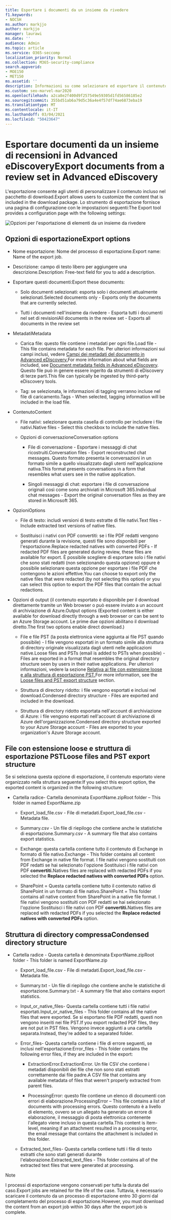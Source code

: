 ```yaml
---
title: Esportare i documenti da un insieme da rivedere
f1.keywords:
- NOCSH
ms.author: markjjo
author: markjjo
manager: laurawi
ms.date: ''
audience: Admin
ms.topic: article
ms.service: O365-seccomp
localization_priority: Normal
ms.collection: M365-security-compliance
search.appverid:
- MOE150
- MET150
ms.assetid: ''
description: Informazioni su come selezionare ed esportare il contenuto da un insieme di recensioni per presentazioni o recensioni esterne.
ms.custom: seo-marvel-mar2020
ms.openlocfilehash: a2ca8e2f400d9f257549e59305d1fd56586185e2
ms.sourcegitcommit: 355bd51ab6a79d5c36a4e4f57df74ae6873eba19
ms.translationtype: MT
ms.contentlocale: it-IT
ms.lasthandoff: 03/04/2021
ms.locfileid: "50423647"
---
```

# <a name="export-documents-from-a-review-set-in-advanced-ediscovery"></a><span data-ttu-id="d7956-103">Esportare documenti da un insieme di recensioni in Advanced eDiscovery</span><span class="sxs-lookup"><span data-stu-id="d7956-103">Export documents from a review set in Advanced eDiscovery</span></span>

<span data-ttu-id="d7956-104">L'esportazione consente agli utenti di personalizzare il contenuto incluso nel pacchetto di download.</span><span class="sxs-lookup"><span data-stu-id="d7956-104">Export allows users to customize the content that is included in the download package.</span></span> <span data-ttu-id="d7956-105">Lo strumento di esportazione fornisce una pagina di configurazione con le impostazioni seguenti:</span><span class="sxs-lookup"><span data-stu-id="d7956-105">The Export tool provides a configuration page with the following settings:</span></span>

![Opzioni per l'esportazione di elementi da un insieme da rivedere](../media/bcfc72c7-4a01-4697-9e16-2965b7f04fdb.png)

## <a name="export-options"></a><span data-ttu-id="d7956-107">Opzioni di esportazione</span><span class="sxs-lookup"><span data-stu-id="d7956-107">Export options</span></span>

- <span data-ttu-id="d7956-108">Nome esportazione: Nome del processo di esportazione.</span><span class="sxs-lookup"><span data-stu-id="d7956-108">Export name: Name of the export job.</span></span>

- <span data-ttu-id="d7956-109">Descrizione: campo di testo libero per aggiungere una descrizione.</span><span class="sxs-lookup"><span data-stu-id="d7956-109">Description: Free-text field for you to add a description.</span></span>

- <span data-ttu-id="d7956-110">Esportare questi documenti:</span><span class="sxs-lookup"><span data-stu-id="d7956-110">Export these documents:</span></span>

  - <span data-ttu-id="d7956-111">Solo documenti selezionati: esporta solo i documenti attualmente selezionati.</span><span class="sxs-lookup"><span data-stu-id="d7956-111">Selected documents only - Exports only the documents that are currently selected.</span></span>
  
  - <span data-ttu-id="d7956-112">Tutti i documenti nell'insieme da rivedere - Esporta tutti i documenti nel set di revisioni</span><span class="sxs-lookup"><span data-stu-id="d7956-112">All documents in the review set - Exports all documents in the review set</span></span>

- <span data-ttu-id="d7956-113">Metadati</span><span class="sxs-lookup"><span data-stu-id="d7956-113">Metadata</span></span>
  
  - <span data-ttu-id="d7956-114">Carica file: questo file contiene i metadati per ogni file.</span><span class="sxs-lookup"><span data-stu-id="d7956-114">Load file - This file contains metadata for each file.</span></span> <span data-ttu-id="d7956-115">Per ulteriori informazioni sui campi inclusi, vedere [Campi dei metadati del documento in Advanced eDiscovery.](document-metadata-fields-in-Advanced-eDiscovery.md)</span><span class="sxs-lookup"><span data-stu-id="d7956-115">For more information about what fields are included, see [Document metadata fields in Advanced eDiscovery](document-metadata-fields-in-Advanced-eDiscovery.md).</span></span> <span data-ttu-id="d7956-116">Questo file può in genere essere ingerito da strumenti di eDiscovery di terze parti.</span><span class="sxs-lookup"><span data-stu-id="d7956-116">This file can typically be ingested by third-party eDiscovery tools.</span></span>
  
  - <span data-ttu-id="d7956-117">Tag: se selezionata, le informazioni di tagging verranno incluse nel file di caricamento.</span><span class="sxs-lookup"><span data-stu-id="d7956-117">Tags - When selected, tagging information will be included in the load file.</span></span>

- <span data-ttu-id="d7956-118">Contenuto</span><span class="sxs-lookup"><span data-stu-id="d7956-118">Content</span></span>
  
  - <span data-ttu-id="d7956-119">File nativi: selezionare questa casella di controllo per includere i file nativi.</span><span class="sxs-lookup"><span data-stu-id="d7956-119">Native files - Select this checkbox to include the native files.</span></span>
  
  - <span data-ttu-id="d7956-120">Opzioni di conversazione</span><span class="sxs-lookup"><span data-stu-id="d7956-120">Conversation options</span></span>
    
    - <span data-ttu-id="d7956-121">File di conversazione - Esportare i messaggi di chat ricostruiti.</span><span class="sxs-lookup"><span data-stu-id="d7956-121">Conversation files - Export reconstructed chat messages.</span></span> <span data-ttu-id="d7956-122">Questo formato presenta le conversazioni in un formato simile a quello visualizzato dagli utenti nell'applicazione nativa.</span><span class="sxs-lookup"><span data-stu-id="d7956-122">This format presents conversations in a form that resembles what users see in the native application.</span></span>
    
    - <span data-ttu-id="d7956-123">Singoli messaggi di chat: esportare i file di conversazione originali così come sono archiviati in Microsoft 365.</span><span class="sxs-lookup"><span data-stu-id="d7956-123">Individual chat messages - Export the original conversation files as they are stored in Microsoft 365.</span></span>

- <span data-ttu-id="d7956-124">Opzioni</span><span class="sxs-lookup"><span data-stu-id="d7956-124">Options</span></span>

  - <span data-ttu-id="d7956-125">File di testo: includi versioni di testo estratte di file nativi.</span><span class="sxs-lookup"><span data-stu-id="d7956-125">Text files - Include extracted text versions of native files.</span></span>
  
  - <span data-ttu-id="d7956-126">Sostituisci i nativi con PDF convertiti: se i file PDF redatti vengono generati durante la revisione, questi file sono disponibili per l'esportazione.</span><span class="sxs-lookup"><span data-stu-id="d7956-126">Replace redacted natives with converted PDFs - If redacted PDF files are generated during review, these files are available for export.</span></span> <span data-ttu-id="d7956-127">È possibile scegliere di esportare solo i file nativi che sono stati redatti (non selezionando questa opzione) oppure è possibile selezionare questa opzione per esportare i file PDF che contengono le azioni effettive.</span><span class="sxs-lookup"><span data-stu-id="d7956-127">You can choose to export only the native files that were redacted (by not selecting this option) or you can select this option to export the PDF files that contain the actual redactions.</span></span>

- <span data-ttu-id="d7956-128">Opzioni di output (il contenuto esportato è disponibile per il download direttamente tramite un Web browser o può essere inviato a un account di archiviazione di Azure.</span><span class="sxs-lookup"><span data-stu-id="d7956-128">Output options (Exported content is either available for download directly through a web browser or can be sent to an Azure Storage account.</span></span> <span data-ttu-id="d7956-129">Le prime due opzioni abilitano il download diretto.</span><span class="sxs-lookup"><span data-stu-id="d7956-129">The first two options enable direct download.)</span></span>
  
  - <span data-ttu-id="d7956-130">File e file PST (la posta elettronica viene aggiunta ai file PST quando possibile) - I file vengono esportati in un formato simile alla struttura di directory originale visualizzata dagli utenti nelle applicazioni native.</span><span class="sxs-lookup"><span data-stu-id="d7956-130">Loose files and PSTs (email is added to PSTs when possible) - Files are exported in a format that resembles the original directory structure seen by users in their native applications.</span></span>  <span data-ttu-id="d7956-131">Per ulteriori informazioni, vedere la sezione [Relativa ai file con estensione loose e alla struttura di esportazione PST.](#loose-files-and-pst-export-structure)</span><span class="sxs-lookup"><span data-stu-id="d7956-131">For more information, see the [Loose files and PST export structure](#loose-files-and-pst-export-structure) section.</span></span>
  
  - <span data-ttu-id="d7956-132">Struttura di directory ridotto: i file vengono esportati e inclusi nel download.</span><span class="sxs-lookup"><span data-stu-id="d7956-132">Condensed directory structure - Files are exported and included in the download.</span></span>
  
  - <span data-ttu-id="d7956-133">Struttura di directory ridotto esportata nell'account di archiviazione di Azure: i file vengono esportati nell'account di archiviazione di Azure dell'organizzazione.</span><span class="sxs-lookup"><span data-stu-id="d7956-133">Condensed directory structure exported to your Azure Storage account - Files are exported to your organization's Azure Storage account.</span></span>

## <a name="loose-files-and-pst-export-structure"></a><span data-ttu-id="d7956-134">File con estensione loose e struttura di esportazione PST</span><span class="sxs-lookup"><span data-stu-id="d7956-134">Loose files and PST export structure</span></span>

<span data-ttu-id="d7956-135">Se si seleziona questa opzione di esportazione, il contenuto esportato viene organizzato nella struttura seguente:</span><span class="sxs-lookup"><span data-stu-id="d7956-135">If you select this export option, the exported content is organized in the following structure:</span></span>

- <span data-ttu-id="d7956-136">Cartella radice- Cartella denominata ExportName.zip</span><span class="sxs-lookup"><span data-stu-id="d7956-136">Root folder – This folder in named ExportName.zip</span></span>
  
  - <span data-ttu-id="d7956-137">Export_load_file.csv - File di metadati.</span><span class="sxs-lookup"><span data-stu-id="d7956-137">Export_load_file.csv - Metadata file.</span></span>
  
  - <span data-ttu-id="d7956-138">Summary.csv - Un file di riepilogo che contiene anche le statistiche di esportazione.</span><span class="sxs-lookup"><span data-stu-id="d7956-138">Summary.csv - A summary file that also contains export statistics.</span></span>
  
  - <span data-ttu-id="d7956-139">Exchange: questa cartella contiene tutto il contenuto di Exchange in formato di file nativo.</span><span class="sxs-lookup"><span data-stu-id="d7956-139">Exchange - This folder contains all content from Exchange in native file format.</span></span> <span data-ttu-id="d7956-140">I file nativi vengono sostituiti con PDF redatti se hai selezionato l'opzione Sostituisci i file nativi con PDF **convertiti.**</span><span class="sxs-lookup"><span data-stu-id="d7956-140">Natives files are replaced with redacted PDFs if you selected the **Replace redacted natives with converted PDFs** option.</span></span>
  
  - <span data-ttu-id="d7956-141">SharePoint = Questa cartella contiene tutto il contenuto nativo di SharePoint in un formato di file nativo.</span><span class="sxs-lookup"><span data-stu-id="d7956-141">SharePoint = This folder contains all native content from SharePoint in a native file format.</span></span> <span data-ttu-id="d7956-142">I file nativi vengono sostituiti con PDF redatti se hai selezionato l'opzione Sostituisci i file nativi con PDF **convertiti.**</span><span class="sxs-lookup"><span data-stu-id="d7956-142">Natives files are replaced with redacted PDFs if you selected the **Replace redacted natives with converted PDFs** option.</span></span>

## <a name="condensed-directory-structure"></a><span data-ttu-id="d7956-143">Struttura di directory compressa</span><span class="sxs-lookup"><span data-stu-id="d7956-143">Condensed directory structure</span></span>

- <span data-ttu-id="d7956-144">Cartella radice - Questa cartella è denominata ExportName.zip</span><span class="sxs-lookup"><span data-stu-id="d7956-144">Root folder - This folder is named ExportName.zip</span></span>
  
  - <span data-ttu-id="d7956-145">Export_load_file.csv - File di metadati.</span><span class="sxs-lookup"><span data-stu-id="d7956-145">Export_load_file.csv - Metadata file.</span></span>
  
  - <span data-ttu-id="d7956-146">Summary.txt - Un file di riepilogo che contiene anche le statistiche di esportazione.</span><span class="sxs-lookup"><span data-stu-id="d7956-146">Summary.txt - A summary file that also contains export statistics.</span></span>
  
  - <span data-ttu-id="d7956-147">Input_or_native_files- Questa cartella contiene tutti i file nativi esportati.</span><span class="sxs-lookup"><span data-stu-id="d7956-147">Input_or_native_files - This folder contains all the native files that were exported.</span></span> <span data-ttu-id="d7956-148">Se si esportano file PDF redatti, questi non vengono inseriti nei file PST.</span><span class="sxs-lookup"><span data-stu-id="d7956-148">If you export redacted PDF files, they are not put in PST files.</span></span> <span data-ttu-id="d7956-149">Vengono invece aggiunti a una cartella separata.</span><span class="sxs-lookup"><span data-stu-id="d7956-149">Instead, they're added to a separated folder.</span></span>
  
  - <span data-ttu-id="d7956-150">Error_files- Questa cartella contiene i file di errore seguenti, se inclusi nell'esportazione:</span><span class="sxs-lookup"><span data-stu-id="d7956-150">Error_files - This folder contains the following error files, if they are included in the export:</span></span>
    
    - <span data-ttu-id="d7956-151">ExtractionError.</span><span class="sxs-lookup"><span data-stu-id="d7956-151">ExtractionError.</span></span> <span data-ttu-id="d7956-152">Un file CSV che contiene i metadati disponibili dei file che non sono stati estratti correttamente dai file padre.</span><span class="sxs-lookup"><span data-stu-id="d7956-152">A CSV file that contains any available metadata of files that weren't properly extracted from parent files.</span></span>
    
    - <span data-ttu-id="d7956-153">ProcessingError: questo file contiene un elenco di documenti con errori di elaborazione.</span><span class="sxs-lookup"><span data-stu-id="d7956-153">ProcessingError – This file contains a list of documents with processing errors.</span></span> <span data-ttu-id="d7956-154">Questo contenuto è a livello di elemento, ovvero se un allegato ha generato un errore di elaborazione, il messaggio di posta elettronica contenente l'allegato viene incluso in questa cartella.</span><span class="sxs-lookup"><span data-stu-id="d7956-154">This content is item-level, meaning if an attachment resulted in a processing error, the email message that contains the attachment is included in this folder.</span></span>
  
  - <span data-ttu-id="d7956-155">Extracted_text_files- Questa cartella contiene tutti i file di testo estratti che sono stati generati durante l'elaborazione.</span><span class="sxs-lookup"><span data-stu-id="d7956-155">Extracted_text_files - This folder contains all of the extracted text files that were generated at processing.</span></span>

> [!NOTE]
> <span data-ttu-id="d7956-156">I processi di esportazione vengono conservati per tutta la durata del caso.</span><span class="sxs-lookup"><span data-stu-id="d7956-156">Export jobs are retained for the life of the case.</span></span> <span data-ttu-id="d7956-157">Tuttavia, è necessario scaricare il contenuto da un processo di esportazione entro 30 giorni dal completamento del processo di esportazione.</span><span class="sxs-lookup"><span data-stu-id="d7956-157">However, you must download the content from an export job within 30 days after the export job is complete.</span></span>
